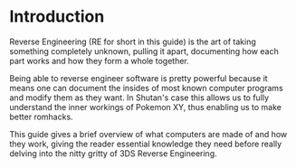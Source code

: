 # Introduction

Reverse Engineering (RE for short in this guide) is the art of taking something completely unknown, pulling it apart, documenting how each part works and how they form a whole together.

Being able to reverse engineer software is pretty powerful because it means one can document the insides of most known computer programs and modify them as they want. In Shutan's case this allows us to fully understand the inner workings of Pokemon XY, thus enabling us to make better romhacks.

This guide gives a brief overview of what computers are made of and how they work, giving the reader essential knowledge they need before really delving into the nitty gritty of 3DS Reverse Engineering.
